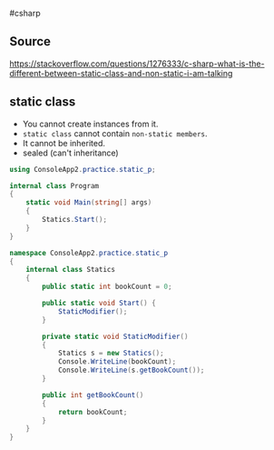 #csharp 

## Source
https://stackoverflow.com/questions/1276333/c-sharp-what-is-the-different-between-static-class-and-non-static-i-am-talking

## static class 
- You cannot create instances from it. 
- `static class` cannot contain `non-static members`.
- It cannot be inherited.
- sealed (can't inheritance)
```csharp
using ConsoleApp2.practice.static_p;

internal class Program
{
    static void Main(string[] args)
    {
        Statics.Start();
    }
}
```

```csharp
namespace ConsoleApp2.practice.static_p
{
    internal class Statics
    {
        public static int bookCount = 0;

        public static void Start() { 
            StaticModifier();
        }

        private static void StaticModifier()
        {
            Statics s = new Statics();
            Console.WriteLine(bookCount);
            Console.WriteLine(s.getBookCount());
        }

        public int getBookCount()
        {
            return bookCount;
        }
    }
}
```

